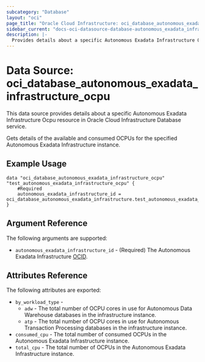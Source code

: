 ```yaml
---
subcategory: "Database"
layout: "oci"
page_title: "Oracle Cloud Infrastructure: oci_database_autonomous_exadata_infrastructure_ocpu"
sidebar_current: "docs-oci-datasource-database-autonomous_exadata_infrastructure_ocpu"
description: |-
  Provides details about a specific Autonomous Exadata Infrastructure Ocpu in Oracle Cloud Infrastructure Database service
---
```


# Data Source: oci_database_autonomous_exadata_infrastructure_ocpu
This data source provides details about a specific Autonomous Exadata Infrastructure Ocpu resource in Oracle Cloud Infrastructure Database service.

Gets details of the available and consumed OCPUs for the specified Autonomous Exadata Infrastructure instance.


## Example Usage

```hcl
data "oci_database_autonomous_exadata_infrastructure_ocpu" "test_autonomous_exadata_infrastructure_ocpu" {
	#Required
	autonomous_exadata_infrastructure_id = oci_database_autonomous_exadata_infrastructure.test_autonomous_exadata_infrastructure.id
}
```

## Argument Reference

The following arguments are supported:

* `autonomous_exadata_infrastructure_id` - (Required) The Autonomous Exadata Infrastructure  [OCID](https://docs.cloud.oracle.com/iaas/Content/General/Concepts/identifiers.htm).


## Attributes Reference

The following attributes are exported:

* `by_workload_type` - 
	* `adw` - The total number of OCPU cores in use for Autonomous Data Warehouse databases in the infrastructure instance.
	* `atp` - The total number of OCPU cores in use for Autonomous Transaction Processing databases in the infrastructure instance.
* `consumed_cpu` - The total number of consumed OCPUs in the Autonomous Exadata Infrastructure instance.
* `total_cpu` - The total number of OCPUs in the Autonomous Exadata Infrastructure instance.

